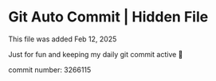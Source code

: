 # Git Auto Commit | Hidden File

This file was added Feb 12, 2025

Just for fun and keeping my daily git commit active 🤪

commit number: 3266115

